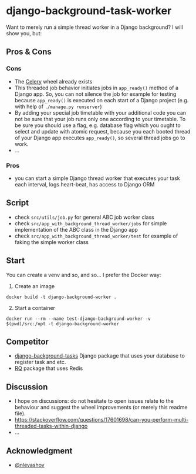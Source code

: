 # django-background-task-worker
Want to merely run a simple thread worker in a Django background? I will show you, but:

## Pros & Cons
### Cons
- The [Celery](https://docs.celeryproject.org/en/stable/) wheel already exists
- This threaded job behavior initiates jobs in `app_ready()` method of a Django app. So, you can not silence the job for example for testing because `app_ready()` is executed on each start of a Django project (e.g. with help of `./manage.py runserver`)
- By adding your special job timetable with your additional code you can not be sure that your job runs only one according to your timetable. To be sure you should use a flag, e.g. database flag which you ought to select and update with atomic request, because you each booted thread of your Django app executes `app_ready()`, so several thread jobs go to work.
- ...

### Pros
- you can start a simple Django thread worker that executes your task each interval, logs heart-beat, has access to Django ORM

## Script
- check `src/utils/job.py` for general ABC job worker class
- check `src/app_with_background_thread_worker/jobs` for simple implementation of the ABC class in the Django app
- check `src/app_with_background_thread_worker/test` for example of faking the simple worker class

## Start
You can create a venv and so, and so... I prefer the Docker way:
1. Create an image
```
docker build -t django-background-worker .
```
2. Start a container
```
docker run --rm --name test-django-background-worker -v $(pwd)/src:/opt -t django-background-worker 
```

## Сompetitor
- [django-background-tasks](https://github.com/arteria/django-background-tasks/blob/master/docs/index.rst) Django package that uses your database to register task and etc.
- [RQ](https://github.com/rq/rq) package that uses Redis

## Discussion
- I hope on discussions: do not hesitate to open issues relate to the behaviour and suggest the wheel improvements (or merely this readme file).
- https://stackoverflow.com/questions/17601698/can-you-perform-multi-threaded-tasks-within-django
- ...

## Acknowledgment
- [@nlevashov](https://github.com/nlevashov)

